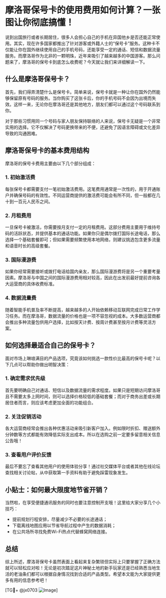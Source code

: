 # 摩洛哥保号卡的使用费用如何计算？一张图让你彻底搞懂！

说到出国旅行或者长期居住，很多人会担心自己的手机在异国他乡是否还能正常使用。其实，现在许多国家都推出了针对游客或外籍人士的“保号卡”服务。这种卡不仅能让你在国外继续使用自己的手机号码，还能享受一定的通话、短信和数据流量服务。而摩洛哥作为北非的一颗明珠，近年来吸引了越来越多的中国游客。那么问题来了，摩洛哥的保号卡到底怎么收费呢？今天就让我们来详细解读一下。

## 什么是摩洛哥保号卡？

首先，我们得弄清楚什么是保号卡。简单来说，保号卡就是一种让你在国外仍然能够保留原有号码的服务。当你购买了这张卡后，你的手机号码不会因为出境而失效。这样一来，无论你在摩洛哥还是其他地方，朋友们都可以通过这个号码联系到你。

对于那些习惯用同一个号码与家人朋友保持联络的人来说，保号卡无疑是一个非常实用的选择。它不仅解决了号码更换带来的不便，还避免了因语言障碍或文化差异导致的沟通困难。

## 摩洛哥保号卡的基本费用结构

摩洛哥的保号卡费用主要由以下几个部分组成：

### 1. 初始激活费
每张保号卡都需要支付一笔初始激活费用。这笔费用通常是一次性的，用于开通账户并确保号码的有效性。不同运营商提供的激活费可能会有所不同，但一般都在几十到一百元人民币之间。

### 2. 月租费用
一旦保号卡被激活，你需要按月支付一定的月租费用。这部分费用主要用于维持号码的活跃状态，并提供基本的通话功能。如果你只是偶尔拨打国际长途电话，那么选择一个基础套餐即可；但如果需要频繁使用本地网络，则建议挑选包含更多流量和语音时长的高级套餐。

### 3. 国际漫游费
如果你经常需要接听或拨打电话给国内亲友，那么国际漫游费将是另一个重要考量因素。摩洛哥与中国之间的国际漫游费用相对较高，因此在出发前最好提前咨询各大运营商的具体收费标准。

### 4. 数据流量费
随着智能手机普及率不断提高，越来越多的人开始依赖移动互联网完成日常工作学习任务。而在摩洛哥，数据流量的价格也是一项不容忽视的成本。大多数运营商都会推出多种流量包供用户选择，比如按天计费、按周计费甚至按月计费等灵活方案。

## 如何选择最适合自己的保号卡？

面对市场上琳琅满目的产品选项，究竟该如何挑选一款性价比最高的保号卡呢？以下几点可以帮助你做出明智决策：

### 1. 确定需求优先级
首先要明确自己对通话、短信以及数据流量的需求程度。如果只是短期访问摩洛哥且不需要太多上网时间，则可以选择价格较低的基础套餐；而对于商务出差或长期居住者而言，则应该考虑更加全面的功能组合。

### 2. 关注促销活动
各大运营商经常会推出各种优惠活动来吸引新客户加入。例如限时折扣、赠送额外分钟数等方式都能有效降低实际支出成本。所以在选购之前一定要多留意相关信息公告哦！

### 3. 查看用户评价反馈
最后不要忘了查看其他用户的使用体验分享！通过社交媒体平台或者其他在线论坛查找相关讨论帖，从中获取第一手资料有助于避免踩雷现象发生。

## 小贴士：如何最大限度地节省开销？

当然啦，在享受便捷通讯服务的同时也要注意控制开支哦！这里给大家分享几个小技巧：
- 提前规划行程安排，尽量减少不必要的长途通话；
- 下载离线地图应用以节省导航过程中产生的数据消耗；
- 在公共场所寻找免费Wi-Fi热点代替蜂窝网络连接。

## 总结

综上所述，摩洛哥保号卡虽然表面上看起来复杂繁琐但实际上只要掌握了正确方法就可以轻松应对啦！无论是初次踏足这片神秘土地的新手玩家还是已经熟悉当地生活的老油条们都可以根据自身情况找到合适的产品类型。希望本文能为大家提供更多有用的信息参考吧！

[TG💪+ @jx0703 ![Image](https://github.com/user-attachments/assets/dbca1d08-cadb-493c-b0ec-ad6f7a83f270)]
